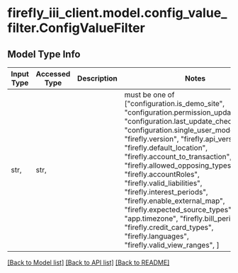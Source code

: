 # firefly_iii_client.model.config_value_filter.ConfigValueFilter

## Model Type Info
Input Type | Accessed Type | Description | Notes
------------ | ------------- | ------------- | -------------
str,  | str,  |  | must be one of ["configuration.is_demo_site", "configuration.permission_update_check", "configuration.last_update_check", "configuration.single_user_mode", "firefly.version", "firefly.api_version", "firefly.default_location", "firefly.account_to_transaction", "firefly.allowed_opposing_types", "firefly.accountRoles", "firefly.valid_liabilities", "firefly.interest_periods", "firefly.enable_external_map", "firefly.expected_source_types", "app.timezone", "firefly.bill_periods", "firefly.credit_card_types", "firefly.languages", "firefly.valid_view_ranges", ] 

[[Back to Model list]](../../README.md#documentation-for-models) [[Back to API list]](../../README.md#documentation-for-api-endpoints) [[Back to README]](../../README.md)

